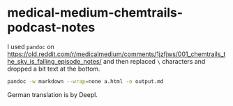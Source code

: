 # medical-medium-chemtrails-podcast-notes

I used `pandoc` on https://old.reddit.com/r/medicalmedium/comments/1jzfjws/001_chemtrails_the_sky_is_falling_episode_notes/ and then replaced `\` characters and dropped a bit text at the bottom.

```bash
pandoc -w markdown --wrap=none a.html -o output.md
```

German translation is by Deepl.

